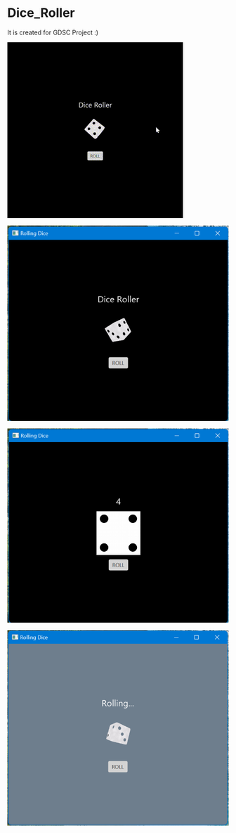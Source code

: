 # Dice_Roller

It is created for GDSC Project :)

![GIF](https://github.com/NayanPatidar/Dice_Roller/blob/main/Resources/Video.gif)

![GitHub Logo](https://github.com/NayanPatidar/Dice_Roller/blob/main/Resources/One.png)

![GitHub Logo](https://github.com/NayanPatidar/Dice_Roller/blob/main/Resources/Two.png)

![GitHub Logo](https://github.com/NayanPatidar/Dice_Roller/blob/main/Resources/Three.png)

